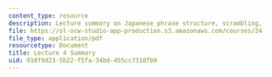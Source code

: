 ```yaml
---
content_type: resource
description: Lecture summary on Japanese phrase structure, scrambling, and verb movement.
file: https://ol-ocw-studio-app-production.s3.amazonaws.com/courses/24-902-language-and-its-structure-ii-syntax-fall-2003/910f9d235b22f5fa34bd455cc7318fb9_ln4Sep_24_summary.pdf
file_type: application/pdf
resourcetype: Document
title: Lecture 4 Summary
uid: 910f9d23-5b22-f5fa-34bd-455cc7318fb9
---
```

